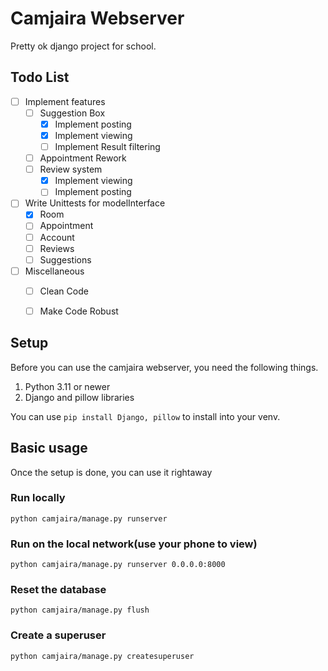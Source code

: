 # Camjaira Webserver
Pretty ok django project for school. 

## Todo List
- [ ] Implement features
  - [ ] Suggestion Box
    - [x] Implement posting
    - [x] Implement viewing
    - [ ] Implement Result filtering
  - [ ] Appointment Rework
  - [ ] Review system
    - [x] Implement viewing
    - [ ] Implement posting
- [ ] Write Unittests for modelInterface
  - [x] Room
  - [ ] Appointment
  - [ ] Account
  - [ ] Reviews
  - [ ] Suggestions
- [ ] Miscellaneous
  - [ ] Clean Code
  - [ ] Make Code Robust


## Setup
Before you can use the camjaira webserver, you need the following things.

1. Python 3.11 or newer
2. Django and pillow libraries

You can use `pip install Django, pillow` to install into your venv.

## Basic usage
Once the setup is done, you can use it rightaway

### Run locally

```
python camjaira/manage.py runserver
```

### Run on the local network(use your phone to view)

```
python camjaira/manage.py runserver 0.0.0.0:8000
```

### Reset the database

```
python camjaira/manage.py flush
```

### Create a superuser

```
python camjaira/manage.py createsuperuser
```
